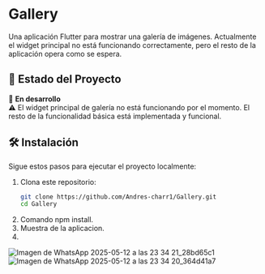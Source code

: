 # Gallery

Una aplicación Flutter para mostrar una galería de imágenes. Actualmente el widget principal no está funcionando correctamente, pero el resto de la aplicación opera como se espera.

## 🚧 Estado del Proyecto

🔧 **En desarrollo**  
⚠️ El widget principal de galería no está funcionando por el momento. El resto de la funcionalidad básica está implementada y funcional.

## 🛠️ Instalación

Sigue estos pasos para ejecutar el proyecto localmente:

1. Clona este repositorio:
   ```bash
   git clone https://github.com/Andres-charr1/Gallery.git
   cd Gallery
2. Comando npm install.
3. Muestra de la aplicacion.
4. 
 ![Imagen de WhatsApp 2025-05-12 a las 23 34 21_28bd65c1](https://github.com/user-attachments/assets/a92d3e3d-b1af-4638-8392-f5e896d117e4)
 ![Imagen de WhatsApp 2025-05-12 a las 23 34 20_364d41a7](https://github.com/user-attachments/assets/a62ae365-43ba-4214-8a37-e89f78a0f7ae)
